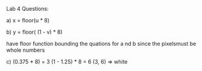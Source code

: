 Lab 4 Questions:

a) x = floor(u * 8)

b) y = floor( (1 - v) * 8) 

have floor function bounding the quations for a nd b since the pixelsmust be whole numbers

c) (0.375 * 8) = 3
   (1 - 1.25) * 8 = 6
   (3, 6) => white